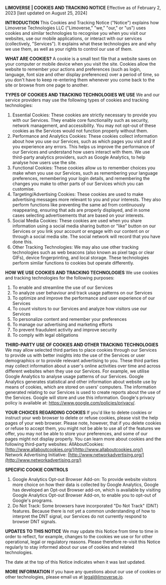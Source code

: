 **LIMOVERSE | COOKIES AND TRACKING NOTICE**
Effective as of February 2, 2023 \[last updated on August 25, 2024\]

**INTRODUCTION**
This Cookies and Tracking Notice ("Notice") explains how Limoverse Technologies LLC ("Limoverse," "we," "our," or "us") uses cookies and similar technologies to recognise you when you visit our websites, use our mobile applications, or interact with our services (collectively, "Services"). It explains what these technologies are and why we use them, as well as your rights to control our use of them.

**WHAT ARE COOKIES?**
A cookie is a small text file that a website saves on your computer or mobile device when you visit the site. Cookies allow the website to remember your actions and preferences (such as login, language, font size and other display preferences) over a period of time, so you don't have to keep re-entering them whenever you come back to the site or browse from one page to another.

**TYPES OF COOKIES AND TRACKING TECHNOLOGIES WE USE**
We and our service providers may use the following types of cookies and tracking technologies:

1. Essential Cookies: These cookies are strictly necessary to provide you with our Services. They enable core functionality such as security, network management, and accessibility. You may not opt-out of these cookies as the Services would not function properly without them.
2. Performance and Analytics Cookies: These cookies collect information about how you use our Services, such as which pages you visit and if you experience any errors. This helps us improve the performance of our Services and understand how users interact with them. We use third-party analytics providers, such as Google Analytics, to help analyse how users use the site.
3. Functional Cookies: These cookies allow us to remember choices you make when you use our Services, such as remembering your language preferences, remembering your login details, and remembering the changes you make to other parts of our Services which you can customise.
4. Targeting/Advertising Cookies: These cookies are used to make advertising messages more relevant to you and your interests. They also perform functions like preventing the same ad from continuously reappearing, ensuring that ads are properly displayed, and in some cases selecting advertisements that are based on your interests.
5. Social Media Cookies: These cookies are used when you share information using a social media sharing button or "like" button on our Services or you link your account or engage with our content on or through a social media site. The social network will record that you have done this.
6. Other Tracking Technologies: We may also use other tracking technologies such as web beacons (also known as pixel tags or clear GIFs), device fingerprinting, and local storage. These technologies perform similar functions to cookies but operate differently.

**HOW WE USE COOKIES AND TRACKING TECHNOLOGIES**
We use cookies and tracking technologies for the following purposes:

1. To enable and streamline the use of our Services
2. To analyze user behaviour and track usage patterns on our Services
3. To optimize and improve the performance and user experience of our Services
4. To count visitors to our Services and analyze how visitors use our Services
5. To personalize content and remember your preferences
6. To manage our advertising and marketing efforts
7. To prevent fraudulent activity and improve security
8. To comply with legal obligations

**THIRD-PARTY USE OF COOKIES AND OTHER TRACKING TECHNOLOGIES**
We may allow selected third parties to place cookies through our Services to provide us with better insights into the use of the Services or user demographics or to provide relevant advertising to you. These third parties may collect information about a user's online activities over time and across different websites when they use our Services.
For example, we utilise Google Analytics to analyse usage patterns of our Services. Google Analytics generates statistical and other information about website use by means of cookies, which are stored on users' computers. The information generated relating to our Services is used to create reports about the use of the Services. Google will store and use this information. Google's privacy policy is available at: https://www.google.com/policies/privacy/.

**YOUR CHOICES REGARDING COOKIES**
If you'd like to delete cookies or instruct your web browser to delete or refuse cookies, please visit the help pages of your web browser.
Please note, however, that if you delete cookies or refuse to accept them, you might not be able to use all of the features we offer, you may not be able to store your preferences, and some of our pages might not display properly.
You can learn more about cookies and the following third-party websites:
AllAboutCookies: [http://www.allaboutcookies.org/](http://www.allaboutcookies.org/)
Network Advertising Initiative: [http://www.networkadvertising.org/](http://www.networkadvertising.org/)

**SPECIFIC COOKIE CONTROLS**

1. Google Analytics Opt-out Browser Add-on: To provide website visitors more choice on how their data is collected by Google Analytics, Google has developed an Opt-out Browser add-on, which is available by visiting Google Analytics Opt-out Browser Add-on, to enable you to opt-out of Google's programs.
2. Do Not Track: Some browsers have incorporated "Do Not Track" (DNT) features. Because there is not yet a common understanding of how to interpret the DNT signal, our Services do not currently respond to browser DNT signals.

**UPDATES TO THIS NOTICE**
We may update this Notice from time to time in order to reflect, for example, changes to the cookies we use or for other operational, legal or regulatory reasons. Please therefore re-visit this Notice regularly to stay informed about our use of cookies and related technologies.

The date at the top of this Notice indicates when it was last updated.

**MORE INFORMATION**
If you have any questions about our use of cookies or other technologies, please email us at legal@limoverse.io.

